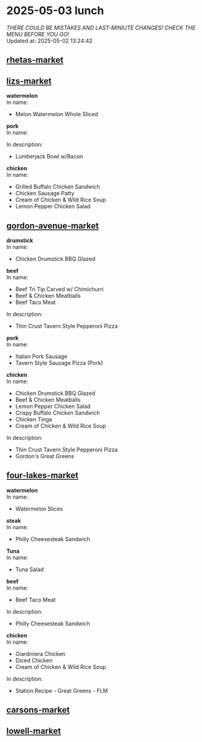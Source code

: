 # 2025-05-03 lunch  
*THERE COULD BE MISTAKES AND LAST-MINIUTE CHANGES! CHECK THE MENU BEFORE YOU GO!*  
Updated at: 2025-05-02 13:24:42  
## [rhetas-market](https://wisc-housingdining.nutrislice.com/menu/rhetas-market/lunch/2025-05-03)  
## [lizs-market](https://wisc-housingdining.nutrislice.com/menu/lizs-market/lunch/2025-05-03)  
**watermelon**  
In name:   
 - Melon Watermelon Whole Sliced  
  
**pork**  
In name:   
  
In description:   
 - Lumberjack Bowl w/Bacon  
  
**chicken**  
In name:   
 - Grilled Buffalo Chicken Sandwich  
 - Chicken Sausage Patty  
 - Cream of Chicken & Wild Rice Soup  
 - Lemon Pepper Chicken Salad  
  
## [gordon-avenue-market](https://wisc-housingdining.nutrislice.com/menu/gordon-avenue-market/lunch/2025-05-03)  
**drumstick**  
In name:   
 - Chicken Drumstick BBQ Glazed  
  
**beef**  
In name:   
 - Beef Tri Tip Carved w/ Chimichurri  
 - Beef & Chicken Meatballs  
 - Beef Taco Meat  
  
In description:   
 - Thin Crust Tavern Style Pepperoni Pizza  
  
**pork**  
In name:   
 - Italian Pork Sausage  
 - Tavern Style Sausage Pizza (Pork)  
  
**chicken**  
In name:   
 - Chicken Drumstick BBQ Glazed  
 - Beef & Chicken Meatballs  
 - Lemon Pepper Chicken Salad  
 - Crispy Buffalo Chicken Sandwich  
 - Chicken Tinga  
 - Cream of Chicken & Wild Rice Soup  
  
In description:   
 - Thin Crust Tavern Style Pepperoni Pizza  
 - Gordon's Great Greens  
  
## [four-lakes-market](https://wisc-housingdining.nutrislice.com/menu/four-lakes-market/lunch/2025-05-03)  
**watermelon**  
In name:   
 - Watermelon Slices  
  
**steak**  
In name:   
 - Philly Cheesesteak Sandwich  
  
**Tuna**  
In name:   
 - Tuna Salad  
  
**beef**  
In name:   
 - Beef Taco Meat  
  
In description:   
 - Philly Cheesesteak Sandwich  
  
**chicken**  
In name:   
 - Giardiniera Chicken  
 - Diced Chicken  
 - Cream of Chicken & Wild Rice Soup  
  
In description:   
 - Station Recipe - Great Greens - FLM  
  
## [carsons-market](https://wisc-housingdining.nutrislice.com/menu/carsons-market/lunch/2025-05-03)  
## [lowell-market](https://wisc-housingdining.nutrislice.com/menu/lowell-market/lunch/2025-05-03)  
  
